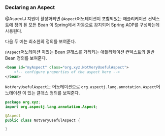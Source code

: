 ### Declaring an Aspect

@AspectJ 지원이 활성화되면 `@Aspect`어노테이션이 포함되있는 애플리케이션 컨텍스트에 정의 된 모든 Bean 이 Spring에서 자동으로 감지되어 Spring AOP를 구성하는데 사용된다.

다음 두 예는 최소한의 정의를 보여준다.

`@Aspect`어노테이션 이있는 Bean 클래스를 가리키는 애플리케이션 컨텍스트의 일반 Bean 정의를 보여준다.

```xml
<bean id="myAspect" class="org.xyz.NotVeryUsefulAspect">
    <!-- configure properties of the aspect here -->
</bean>
```

`NotVeryUsefulAspect`는 어노테이션으로 `org.aspectj.lang.annotation.Aspect`어노테이션 이 있는 클래스 정의를 보여준다.

```java
package org.xyz;
import org.aspectj.lang.annotation.Aspect;

@Aspect
public class NotVeryUsefulAspect {

}
```

